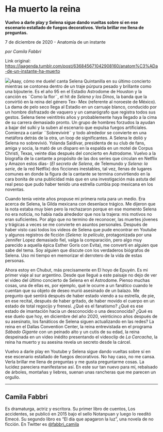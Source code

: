 # Ha muerto la reina

**Vuelvo a darle play y Selena sigue dando vueltas sobre sí en ese escenario estallado de fuegos decorativos. Verla brillar me llena de preguntas.**

7 de diciembre de 2020 - Anatomía de un instante

_por Camila Fabbri_

Link original: https://laagenda.tumblr.com/post/636845671042908160/anatom%C3%ADa-de-un-instante-ha-muerto

![](https://64.media.tumblr.com/9911f95f0b54a16e2ae4283c3ceabdd3/ebbef27e50263f6f-70/s500x750/bd99faf9cc0e20ef4d09acb999bab2458940d81b.jpg)¡Aaay, cómo me duele!
canta Selena Quintanilla en su último concierto mientras se contonea dentro de
un traje púrpura pesado y brillante como una bijouterie. Es el año 95 en el
Estadio Astrodome de Houston y la canción es ¨Como la flor¨, el hit de *Selena y los Dinos*, la banda que la
convirtió en la reina del género Tex- Mex (referente al noroeste de México). La
dama de pelo seco llega al Estadio en un carruaje blanco, conducido por un
hombre disfrazado de vaquero y un camarógrafo que registra todos sus gestos.
Selena tiene veintitrés años y probablemente haya llegado a la cima de su
carrera demasiado pronto. Un grupo de hombres forzudos la ayudan a bajar del
sulki y la suben al escenario que expulsa fuegos artificiales. Comienza a
cantar ¨Sobreviviré¨ y todo alrededor se convierte en una metáfora detrás de la
otra, un loop de significantes. A Selena le dolió y Selena no sobrevivió.  Yolanda Saldívar, presidenta de su club de
fans, amiga y socia, la mató de un disparo en la espalda en un motel de Corpus
Christi, Texas, veinte días después del concierto en Astrodome. Vuelvo a la
biografía de la cantante a propósito de las dos series que circulan en Netflix
y Amazon estos días- (*El secreto de
Selena*, de Telemundo y *Selena: la
serie*, de la red Netflix) dos ficciones inestables, tal vez, llenas de
lugares comunes en donde la figura de la cantante se termina convirtiendo en la
cara bonita de una publicidad más que en una investigación más astuta del real
peso que pudo haber tenido  una estrella
cumbia pop mexicana en los noventas. 

Cuando tenía veinte
años propuse mi primera nota para un medio. Era acerca de Selena, la Gilda
mexicana con desenlace trágico. Me dijeron que la nota estaba muy bien pero la
rechazaron porque en ese momento Selena no era noticia, no había nada alrededor
que nos la trajera: mis motivos no eran suficientes. Por algo que no termino de
reconocer, las muertes jóvenes y trágicas a veces se me convierte en asuntos
personales. Después de haber visto casi todos los videos de Selena que pude encontrar
en Youtube y algunos registros de ficción (*Selena:
la película*, protagonizada por una Jennifer Lopez demasiado fiel, valga la
comparación, pero algo muy parecido a aquella épica Esther Goris con Evita), me
convertí en alguien que sabe del tema. Soy alguien que discute con los
verdaderos biógrafos de Selena. Uso mi tiempo en memorizar el derrotero de la
vida de estas personas.  



Ahora estoy en
Chubut, más precisamente en El hoyo de Epuyén. Es  mi primer viaje al sur argentino. Desde que
llegué a este paisaje no dejo de ver el video del último concierto de Selena en el Astrodome. Pienso muchas cosas,
una de ellas es, por ejemplo, qué le ocurre a un fanático cuando le cuentan que
su objeto de deseo murió asesinado de un balazo. Me pregunto qué sentirá
después de haber estado viendo a su estrella, de pie, en ese recital, después
de haber gritado, de haber movido el
cuerpo en un estado de total regocijo y frenesí. ¿Qué es el fanatismo? ¿Qué es
ese estado de imantación hacia un desconocido o una desconocida? ¿Qué es ese
duelo que hoy, en diciembre del año 2020, veinticinco años después de su
asesinato, los fanáticos de Selena siguen actualizando en las redes? La reina
en el Dallas Convention Center, la reina entrevistada en el programa *Sábado Gigante* con un peinado alto y un
cutis de su edad, la reina despeinada en un video inédito presentando el
videoclip de *La Carcacha*, la reina ha
muerto y su asesina revela un secreto desde la cárcel.

 Vuelvo a darle play en Youtube y Selena sigue
dando vueltas sobre sí en ese escenario estallado de fuegos decorativos. No hay
caso, no me cansa. Verla brillar me llena de preguntas y me gusta preguntarme
cosas. La lucidez pareciera manifestarse así. 
En este sur tan nuevo para mí, rebalsado de árboles, montañas y liebres,
 suenan unas rancheras que me parecen un
orgullo.



---

Camila Fabbri
-------------

 Es dramaturga, actriz y escritora. Su primer libro de cuentos, Los accidentes, se publicó en 2015 bajo el sello Notanpuan y luego lo reeditó Emecé. Su segundo libro es “El día que apagaron la luz”, una novela de no ficción. En Twitter es [@fabbri\_camila](https://twitter.com/fabbri_camila) 


